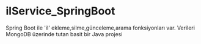 # ilService_SpringBoot
Spring Boot ile 'il' ekleme,silme,günceleme,arama fonksiyonları var. Verileri MongoDB üzerinde tutan basit bir Java projesi
